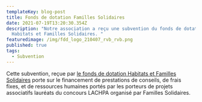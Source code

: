 ```yaml
---
templateKey: blog-post
title: Fonds de dotation Familles Solidaires
date: 2021-07-19T13:20:30.354Z
description: "Notre association a reçu une subvention du fonds de dotation
  Habitats et Familles Solidaires. "
featuredimage: /img/fdd_logo_210407_rvb_rvb.png
published: true
tags:
  - Subvention
---
```

Cette subvention, reçue par [le fonds de dotation Habitats et Familles Solidaires](https://fonds-hfs.fr/) porte sur le financement de prestations de conseils, de frais fixes, et de ressources humaines portés par les porteurs de projets associatifs lauréats du concours LACHPA organisé par Familles Solidaires.
